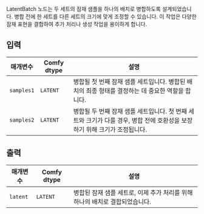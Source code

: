 
LatentBatch 노드는 두 세트의 잠재 샘플을 하나의 배치로 병합하도록 설계되었습니다. 병합 전에 한 세트를 다른 세트의 크기에 맞게 조정할 수 있습니다. 이 작업은 다양한 잠재 표현을 결합하여 추가 처리나 생성 작업을 용이하게 합니다.

## 입력

| 매개변수    | Comfy dtype | 설명 |
|--------------|-------------|-------------|
| `samples1`   | `LATENT`    | 병합될 첫 번째 잠재 샘플 세트입니다. 병합된 배치의 최종 형태를 결정하는 데 중요한 역할을 합니다. |
| `samples2`   | `LATENT`    | 병합될 두 번째 잠재 샘플 세트입니다. 첫 번째 세트와 크기가 다를 경우, 병합 전에 호환성을 보장하기 위해 크기가 조정됩니다. |

## 출력

| 매개변수 | Comfy dtype | 설명 |
|-----------|-------------|-------------|
| `latent`  | `LATENT`    | 병합된 잠재 샘플 세트로, 이제 추가 처리를 위해 하나의 배치로 결합되었습니다. |
